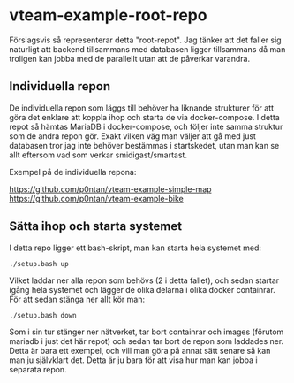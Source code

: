 # vteam-example-root-repo

Förslagsvis så representerar detta "root-repot". Jag tänker att det faller sig naturligt att backend tillsammans med databasen ligger tillsammans då man troligen kan jobba med de parallellt utan att de påverkar varandra.

## Individuella repon

De individuella repon som läggs till behöver ha liknande strukturer för att göra det enklare att koppla ihop och starta de via docker-compose. I detta repot så hämtas MariaDB i docker-compose, och följer inte samma struktur som de andra repon gör. Exakt vilken väg man väljer att gå med just databasen tror jag inte behöver bestämmas i startskedet, utan man kan se allt eftersom vad som verkar smidigast/smartast.

Exempel på de individuella repona:

https://github.com/p0ntan/vteam-example-simple-map
https://github.com/p0ntan/vteam-example-bike

## Sätta ihop och starta systemet
I detta repo ligger ett bash-skript, man kan starta hela systemet med:

```
./setup.bash up
```

Vilket laddar ner alla repon som behövs (2 i detta fallet), och sedan startar igång hela systemet och lägger de olika delarna i olika docker containrar. För att sedan stänga ner allt kör man:

```
./setup.bash down
```

Som i sin tur stänger ner nätverket, tar bort containrar och images (förutom mariadb i just det här repot) och sedan tar bort de repon som laddades ner. Detta är bara ett exempel, och vill man göra på annat sätt senare så kan man ju självklart det. Detta är ju bara för att visa hur man kan jobba i separata repon.

